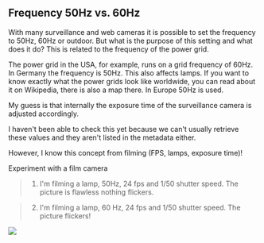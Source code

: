 ## Frequency 50Hz vs. 60Hz

With many surveillance and web cameras it is possible to set the frequency
to 50Hz, 60Hz or outdoor. 
But what is the purpose of this setting and what does it do? This is related to the frequency of the power grid.

The power grid in the USA, for example, runs on a grid frequency of 60Hz.
In Germany the frequency is 50Hz. This also affects lamps. If you want to
know exactly what the power grids look like worldwide, you can read about
it on Wikipedia, there is also a map there. In Europe 50Hz is used.

My guess is that internally the exposure time of the surveillance camera is
adjusted accordingly. 

I haven't been able to check this yet because we
can't usually retrieve these values and they aren't listed in the metadata
either.

However, I know this concept from filming (FPS, lamps, exposure time)!

Experiment with a film camera
> 1. I'm filming a lamp, 50Hz, 24 fps and 1/50 shutter speed. The picture is
> flawless nothing flickers.

> 2. I'm filming a lamp, 60 Hz, 24 fps and 1/50 shutter speed. The picture
> flickers!

![](https://www.wlan-kamera.info/sites/wlan-kamera.info/files/gifs/ueberwachungskamera-flimmern-24-800-600.gif)